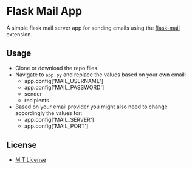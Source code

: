 # Flask Mail App

A simple flask mail server app for sending emails using the [flask-mail](https://pythonhosted.org/Flask-Mail/) extension.

## Usage

* Clone or download the repo files
* Navigate to `app.py` and replace the values based on your own email:
     * app.config['MAIL_USERNAME']
     * app.config['MAIL_PASSWORD']
     * sender
     * recipients
* Based on your email provider you might also need to change accordingly the values for:
     * app.config['MAIL_SERVER']
     * app.config['MAIL_PORT']     

## License

* [MIT License](https://opensource.org/licenses/MIT)
